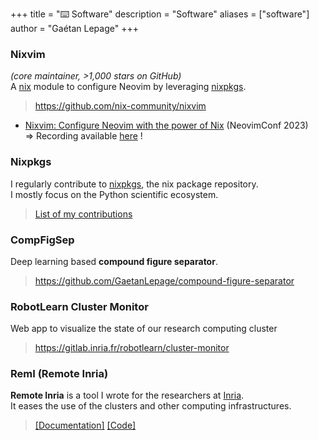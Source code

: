 +++
title = "⌨️ Software"
description = "Software"
aliases = ["software"]
author = "Gaétan Lepage"
+++

### Nixvim
_(core maintainer, >1,000 stars on GitHub)_\
A [nix](https://nixos.org) module to configure Neovim by leveraging
[nixpkgs](https://github.com/NixOS/nixpkgs).
> https://github.com/nix-community/nixvim

- [Nixvim: Configure Neovim with the power of Nix](https://neovimconf.live/speakers/gaetan) (NeovimConf 2023)\
  => Recording available [here](https://odysee.com/@GaetanLepage:6/nixvim-neovim-conf-2023:6) !


### Nixpkgs
I regularly contribute to [nixpkgs](https://github.com/NixOS/nixpkgs), the nix package repository.\
I mostly focus on the Python scientific ecosystem.
> [List of my contributions](https://github.com/NixOS/nixpkgs/pulls?q=is%3Apr+author%3AGaetanLepage+is%3Aclosed)

### CompFigSep
Deep learning based **compound figure separator**.
> https://github.com/GaetanLepage/compound-figure-separator

### RobotLearn Cluster Monitor
Web app to visualize the state of our research computing cluster
> https://gitlab.inria.fr/robotlearn/cluster-monitor

### RemI (Remote Inria)
**Remote Inria** is a tool I wrote for the researchers at
[Inria](https://www.inria.fr/en).\
It eases the use of the clusters and other computing infrastructures.
<!-- Unfortunately, this project cannot be shared to people outside from Inria as it might expose
internal IT organization. -->
> [[Documentation]](https://remote-inria.gitlabpages.inria.fr/)
[[Code]](https://gitlab.inria.fr/remote-inria/remi)

<!-- ### EnsiBot -->
<!-- Reinforcement learning CSGO (Counter Strike Global Offensive) aimbot.\ -->
<!-- https://github.com/GaetanLepage/ensibot -->

